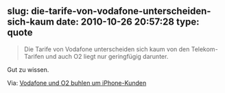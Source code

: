 slug: die-tarife-von-vodafone-unterscheiden-sich-kaum
date: 2010-10-26 20:57:28
type: quote
---

> Die Tarife von Vodafone unterscheiden sich kaum von den Telekom-Tarifen und auch O2 liegt nur geringfügig darunter.

Gut zu wissen.

 Via: [Vodafone und O2 buhlen um iPhone-Kunden](http://faz-community.faz.net/blogs/netzkonom/archive/2010/10/26/vodafone-und-o2-buhlen-um-iphone-kunden.aspx)
